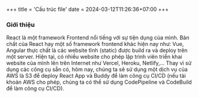 +++
title = 'Cấu trúc file'
date = 2024-03-12T11:26:36+07:00
+++

### Giới thiệu

React là một framework Frontend nổi tiếng với sự tiện dụng của mình. Bản chất của React hay một số framework frontend khác hiện nay như: Vue, Angular thực chất là các website tĩnh (static) được build ra và deploy trên một server. Hiện tại, có nhiều website cho phép lập trình viên triển khai website của mình lên trên Internet như Vercel, Heroku, Netlify,... Thay vì sử dụng các công cụ sẵn có, hôm nay, chúng ta sẽ sử dụng một dịch vụ của AWS là S3 để deploy React App và Buddy để làm công cụ CI/CD (nếu tài khoản AWS cho phép, chúng ta có thể sử dụng CodePipeline và CodeBuild để làm công cụ CI/CD).